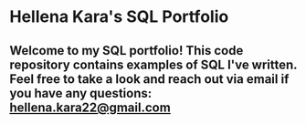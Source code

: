 # Hellena Kara's SQL Portfolio 

## Welcome to my SQL portfolio! This code repository contains examples of SQL I've written. Feel free to take a look and reach out via email if you have any questions: hellena.kara22@gmail.com 
